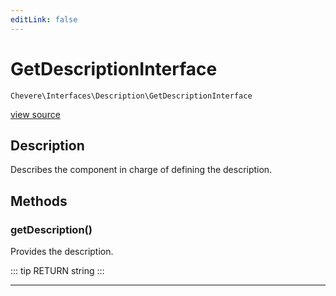 ```yaml
---
editLink: false
---
```


# GetDescriptionInterface

`Chevere\Interfaces\Description\GetDescriptionInterface`

[view source](https://github.com/chevere/chevere/blob/master/src/Chevere/Interfaces/Description/GetDescriptionInterface.php)

## Description

Describes the component in charge of defining the description.

## Methods

### getDescription()

Provides the description.

::: tip RETURN
string
:::

---
